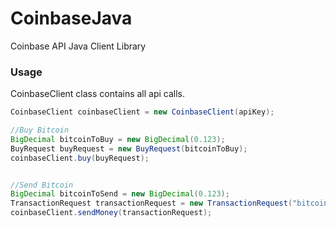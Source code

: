 CoinbaseJava
============

Coinbase API Java Client Library


### Usage

CoinbaseClient class contains all api calls.

```java
CoinbaseClient coinbaseClient = new CoinbaseClient(apiKey);

//Buy Bitcoin
BigDecimal bitcoinToBuy = new BigDecimal(0.123);
BuyRequest buyRequest = new BuyRequest(bitcoinToBuy);
coinbaseClient.buy(buyRequest);


//Send Bitcoin
BigDecimal bitcoinToSend = new BigDecimal(0.123);
TransactionRequest transactionRequest = new TransactionRequest("bitcoinAddress", bitcoinToSend, "Transaction Note");
coinbaseClient.sendMoney(transactionRequest);
```
